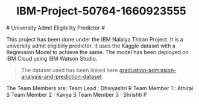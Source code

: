 
<h1 align="center">IBM-Project-50764-1660923555 </h1>
#                                                         University Admit Eligibility Predictor     #


This project has been done under the IBM Nalaiya Thiran Project. It is a university admit eligibiliy predictor. It uses the Kaggle dataset with a Regression Model to achieve the same. The model has been deployed on IBM Cloud using IBM Watson Studio. 

> The dataset used has been linked here
  [graduation-admission-analysis-and-prediction-dataset](https://www.kaggle.com/code/suneelpatel/graduate-admission-analysis-and-prediction).
  
The Team Members are: 
      Team Lead : Dhivyashri R 
      Team Member 1 : Athirai S 
      Team Member 2 : Kavya S 
      Team Member 3 : Shrishti P 




